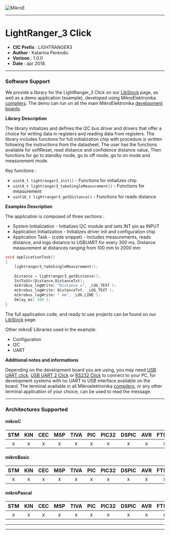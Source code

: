 ![MikroE](http://www.mikroe.com/img/designs/beta/logo_small.png)

---

# LightRanger_3 Click

- **CIC Prefix**  : LIGHTRANGER3
- **Author**      : Katarina Perendic
- **Verison**     : 1.0.0
- **Date**        : apr 2018.

---

### Software Support

We provide a library for the LightRanger_3 Click on our [LibStock](https://libstock.mikroe.com/projects/view/2398/lightranger-3-click) 
page, as well as a demo application (example), developed using MikroElektronika 
[compilers](http://shop.mikroe.com/compilers). The demo can run on all the main 
MikroElektronika [development boards](http://shop.mikroe.com/development-boards).

**Library Description**

The library initializes and defines the I2C bus driver and drivers that offer a choice for writing data in registers and reading data
from registers. 
The library includes functions for full initialization chip with procedure is written following the instructions from the datasheet.
The user has the functions available for softReset, read distance and confidence distance value,
Then functions for go to standby mode, go to off mode, go to on mode and measurement mode.

Key functions :

- ``` uint8_t lightranger3_init() ``` - Functions for initializes chip
- ``` uint8_t lightranger3_takeSingleMeasurement() ``` - Functions for measurement
- ``` uint16_t lightranger3_getDistance() ``` - Functions for reads distance

**Examples Description**

The application is composed of three sections :

- System Initialization - Initializes I2C module and sets INT pin as INPUT
- Application Initialization - Initializes driver init and configuration chip
- Application Task - (code snippet) - Includes measurements, reads distance, and logs distance to USBUART for every 300 ms.
                                      Distance measurement at distances ranging from 100 mm to 2000 mm

```.c
void applicationTask()
{
    lightranger3_takeSingleMeasurement();
      
    Distance = lightranger3_getDistance();
    IntToStr(Distance,DistanceTxt);
    mikrobus_logWrite( "Distance =", _LOG_TEXT );
    mikrobus_logWrite( DistanceTxt, _LOG_TEXT );
    mikrobus_logWrite( " mm", _LOG_LINE );
    Delay_ms( 300 );
}
```

The full application code, and ready to use projects can be found on our 
[LibStock](https://libstock.mikroe.com/projects/view/2398/lightranger-3-click) page.

Other mikroE Libraries used in the example:

- Configuration
- I2C
- UART

**Additional notes and informations**

Depending on the development board you are using, you may need 
[USB UART click](http://shop.mikroe.com/usb-uart-click), 
[USB UART 2 Click](http://shop.mikroe.com/usb-uart-2-click) or 
[RS232 Click](http://shop.mikroe.com/rs232-click) to connect to your PC, for 
development systems with no UART to USB interface available on the board. The 
terminal available in all Mikroelektronika 
[compilers](http://shop.mikroe.com/compilers), or any other terminal application 
of your choice, can be used to read the message.

---
### Architectures Supported

#### mikroC

| STM | KIN | CEC | MSP | TIVA | PIC | PIC32 | DSPIC | AVR | FT90x |
|:-:|:-:|:-:|:-:|:-:|:-:|:-:|:-:|:-:|:-:|
| x | x | x | x | x | x | x | x | x | x |

#### mikroBasic

| STM | KIN | CEC | MSP | TIVA | PIC | PIC32 | DSPIC | AVR | FT90x |
|:-:|:-:|:-:|:-:|:-:|:-:|:-:|:-:|:-:|:-:|
| x | x | x | x | x | x | x | x | x | x |

#### mikroPascal

| STM | KIN | CEC | MSP | TIVA | PIC | PIC32 | DSPIC | AVR | FT90x |
|:-:|:-:|:-:|:-:|:-:|:-:|:-:|:-:|:-:|:-:|
| x | x | x | x | x | x | x | x | x | x |

---
---
